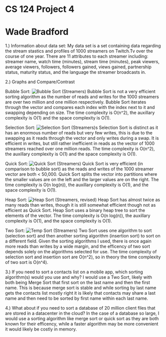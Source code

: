 # CS 124 Project 4
# Wade Bradford

1.) Information about data set: 
My data set is a set containing data regarding the stream stastics and profiles of 1000 streamers on Twitch.Tv over the course of one year. There are 11 attributes to each streamer including: streamer name, watch time (minutes), stream time (minutes), peak viewers, average viewers, followers, followers gained, views gained, partnership status, maturity status, and the language the streamer broadcasts in.

2.) Graphs and Compare/Contrast

Bubble Sort:
![Bubble Sort (Streamers)](https://user-images.githubusercontent.com/112721212/200185309-7737db68-683b-4f12-84c1-1e714172d79f.png)
Bubble Sort is not a very efficient sorting algorithm as the number of reads and writes for the 1000 streamers are over two million and one million respectively. Bubble Sort iterates through the vector and compares each index with the index next to it and swapping depending on size. The time complexity is O(n^2), the auxillary complexity is O(1) and the space complexity is O(1).

Selection Sort:
![Selection Sort (Streamers)](https://user-images.githubusercontent.com/112721212/200185317-88c21919-5af3-433d-a9f8-61f89e003d89.png)s
Selection Sort is distinct as it has an enormous number of reads but very few writes, this is due to the swapping as it reads through the vector and only writes during a swap. It is efficient in writes, but still rather inefficient in reads as the vector of 1000 streamers reached over one million reads. The time complexity is O(n^2), the auxillary complexity is O(1) and the space complexity is O(1).


Quick Sort:
![Quick Sort (Streamers)](https://user-images.githubusercontent.com/112721212/200185322-ae0a4d15-60da-43b3-a689-e1d90f2a8609.png)
Quick Sort is very efficient (in comparison to bubble sort) as the reads and writes of the 1000 streamer vector are both < 50,000. Quick Sort splits the vector into partitions where the smaller values are on the left and the larger values are on the right. The time complexity is O(n log(n)), the auxillary complexity is O(1), and the space complexity is O(1).


Heap Sort:
![Heap Sort (Streamers, revised)](https://user-images.githubusercontent.com/112721212/200913167-24a28b21-e076-4685-ac14-d071251a7d0c.png)
Heap Sort has almost twice as many reads than writes, though it is still somewhat efficient though not as efficient as Quick Sort.  Heap Sort uses a binary heap tree to sort the elements of the vector. The time complexity is O(n log(n)), the auxillary complexity is O(1), and the space complexity is O(1).


Two Sort:
![Temp Sort (Streamers)](https://user-images.githubusercontent.com/112721212/200185339-e3609734-dd83-4808-8dcc-f27bbd29b983.png)
Two Sort uses one algorithm to sort (selection sort) and then another sorting algorithm (insertion sort) to sort on a different field. Given the sorting algorithms I used, there is once again more reads than writes by a wide margin, and the efficency of two sort depends solely on the algorithms selected for use. The time complexity of selection sort and insertion sort are O(n^2), so in theory the time complexity of two sort is O(n^4).

3.) If you need to sort a contacts list on a mobile app, which sorting algorithm(s) would you use and why?
I would use a Two Sort, likely with both being Merge Sort that first sort on the last name and then the first name. This is because merge sort is stable and while sorting by last name gets the contacts list mostly right it is likely that contacts may share a last name and then need to be sorted by first name within each last name.

4.) What about if you need to sort a database of 20 million client files that are stored in a datacenter in the cloud?
In the case of a database so large, I would use a sorting algorithm like merge sort or quick sort as they are both known for their efficency, while a faster algorithm may be more convenient it would likely be costly in memory.
